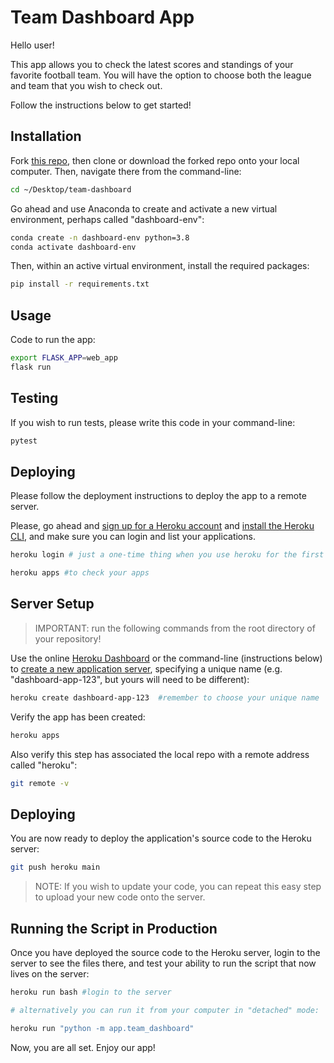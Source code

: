 # Team Dashboard App

Hello user!

This app allows you to check the latest scores and standings of your favorite football team. You will have the option to choose both the league and team that you wish to check out. 

Follow the instructions below to get started!

## Installation 

Fork [this repo](https://github.com/carlodwek/team-dashboard), then clone or download the forked repo onto your local computer. Then, navigate there from the command-line: 

```sh
cd ~/Desktop/team-dashboard 
```

Go ahead and use Anaconda to create and activate a new virtual environment, perhaps called "dashboard-env": 

```sh
conda create -n dashboard-env python=3.8
conda activate dashboard-env
```

Then, within an active virtual environment, install the required packages: 

```sh
pip install -r requirements.txt
```

## Usage 
Code to run the app: 

```sh
export FLASK_APP=web_app
flask run 
```

## Testing 
If you wish to run tests, please write this code in your command-line:
```sh 
pytest
```
## Deploying 
Please follow the deployment instructions to deploy the app to a remote server. 

Please, go ahead and [sign up for a Heroku account](https://github.com/prof-rossetti/intro-to-python/blob/master/notes/clis/heroku.md#prerequisites) and [install the Heroku CLI](https://github.com/prof-rossetti/intro-to-python/blob/master/notes/clis/heroku.md#installation), and make sure you can login and list your applications.

```sh
heroku login # just a one-time thing when you use heroku for the first time

heroku apps #to check your apps 
```

## Server Setup 

> IMPORTANT: run the following commands from the root directory of your repository!

Use the online [Heroku Dashboard](https://dashboard.heroku.com/) or the command-line (instructions below) to [create a new application server](https://dashboard.heroku.com/new-app), specifying a unique name (e.g. "dashboard-app-123", but yours will need to be different):

```sh
heroku create dashboard-app-123  #remember to choose your unique name 
```

Verify the app has been created:

```sh
heroku apps
```

Also verify this step has associated the local repo with a remote address called "heroku":

```sh
git remote -v
```

## Deploying 

You are now ready to deploy the application's source code to the Heroku server: 

```sh 
git push heroku main 
```
> NOTE: If you wish to update your code, you can repeat this easy step to upload your new code onto the server.

## Running the Script in Production 

Once you have deployed the source code to the Heroku server, login to the server to see the files there, and test your ability to run the script that now lives on the server: 

```sh 
heroku run bash #login to the server 

# alternatively you can run it from your computer in "detached" mode:

heroku run "python -m app.team_dashboard"
```
Now, you are all set. Enjoy our app!